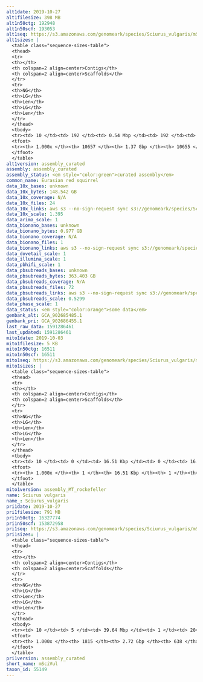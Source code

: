 ```yaml
---
alt1date: 2019-10-27
alt1filesize: 398 MB
alt1n50ctg: 192948
alt1n50scf: 193053
alt1seq: https://s3.amazonaws.com/genomeark/species/Sciurus_vulgaris/mSciVul1/assembly_curated/mSciVul1.alt.cur.20191027.fasta.gz
alt1sizes: |
  <table class="sequence-sizes-table">
  <thead>
  <tr>
  <th></th>
  <th colspan=2 align=center>Contigs</th>
  <th colspan=2 align=center>Scaffolds</th>
  </tr>
  <tr>
  <th>NG</th>
  <th>LG</th>
  <th>Len</th>
  <th>LG</th>
  <th>Len</th>
  </tr>
  </thead>
  <tbody>
  <tr><td> 10 </td><td> 192 </td><td> 0.54 Mbp </td><td> 192 </td><td> 0.54 Mbp </td></tr>  <tr><td> 20 </td><td> 494 </td><td> 0.39 Mbp </td><td> 494 </td><td> 0.39 Mbp </td></tr>  <tr><td> 30 </td><td> 892 </td><td> 0.31 Mbp </td><td> 892 </td><td> 0.31 Mbp </td></tr>  <tr><td> 40 </td><td> 1399 </td><td> 0.24 Mbp </td><td> 1399 </td><td> 0.24 Mbp </td></tr>  <tr style="background-color:#cccccc;"><td> 50 </td><td> 2032 </td><td> 0.19 Mbp </td><td> 2032 </td><td> 0.19 Mbp </td></tr>  <tr><td> 60 </td><td> 2828 </td><td> 0.15 Mbp </td><td> 2827 </td><td> 0.15 Mbp </td></tr>  <tr><td> 70 </td><td> 3854 </td><td> 0.12 Mbp </td><td> 3853 </td><td> 0.12 Mbp </td></tr>  <tr><td> 80 </td><td> 5208 </td><td> 85.99 Kbp </td><td> 5206 </td><td> 86.00 Kbp </td></tr>  <tr><td> 90 </td><td> 7126 </td><td> 58.84 Kbp </td><td> 7124 </td><td> 58.84 Kbp </td></tr>  <tr><td> 100 </td><td> 10656 </td><td> 101  bp </td><td> 10654 </td><td> 101  bp </td></tr>  </tbody>
  <tfoot>
  <tr><th> 1.000x </th><th> 10657 </th><th> 1.37 Gbp </th><th> 10655 </th><th> 1.37 Gbp </th></tr>
  </tfoot>
  </table>
alt1version: assembly_curated
assembly: assembly_curated
assembly_status: <em style="color:green">curated assembly</em>
common_name: Eurasian red squirrel
data_10x_bases: unknown
data_10x_bytes: 148.542 GB
data_10x_coverage: N/A
data_10x_files: 24
data_10x_links: aws s3 --no-sign-request sync s3://genomeark/species/Sciurus_vulgaris/mSciVul1/genomic_data/10x/ .<br>
data_10x_scale: 1.395
data_arima_scale: 1
data_bionano_bases: unknown
data_bionano_bytes: 0.977 GB
data_bionano_coverage: N/A
data_bionano_files: 1
data_bionano_links: aws s3 --no-sign-request sync s3://genomeark/species/Sciurus_vulgaris/mSciVul1/genomic_data/bionano/ .<br>
data_dovetail_scale: 1
data_illumina_scale: 1
data_pbhifi_scale: 1
data_pbsubreads_bases: unknown
data_pbsubreads_bytes: 363.403 GB
data_pbsubreads_coverage: N/A
data_pbsubreads_files: 72
data_pbsubreads_links: aws s3 --no-sign-request sync s3://genomeark/species/Sciurus_vulgaris/mSciVul1/genomic_data/pacbio/ . --exclude "*ccs.bam*"<br>
data_pbsubreads_scale: 0.5299
data_phase_scale: 1
data_status: <em style="color:orange">some data</em>
genbank_alt: GCA_902685485.1
genbank_pri: GCA_902686455.1
last_raw_data: 1591286461
last_updated: 1591286461
mito1date: 2019-10-03
mito1filesize: 5 KB
mito1n50ctg: 16511
mito1n50scf: 16511
mito1seq: https://s3.amazonaws.com/genomeark/species/Sciurus_vulgaris/mSciVul1/assembly_MT_rockefeller/mSciVul1.MT.20191003.fasta.gz
mito1sizes: |
  <table class="sequence-sizes-table">
  <thead>
  <tr>
  <th></th>
  <th colspan=2 align=center>Contigs</th>
  <th colspan=2 align=center>Scaffolds</th>
  </tr>
  <tr>
  <th>NG</th>
  <th>LG</th>
  <th>Len</th>
  <th>LG</th>
  <th>Len</th>
  </tr>
  </thead>
  <tbody>
  <tr><td> 10 </td><td> 0 </td><td> 16.51 Kbp </td><td> 0 </td><td> 16.51 Kbp </td></tr>  <tr><td> 20 </td><td> 0 </td><td> 16.51 Kbp </td><td> 0 </td><td> 16.51 Kbp </td></tr>  <tr><td> 30 </td><td> 0 </td><td> 16.51 Kbp </td><td> 0 </td><td> 16.51 Kbp </td></tr>  <tr><td> 40 </td><td> 0 </td><td> 16.51 Kbp </td><td> 0 </td><td> 16.51 Kbp </td></tr>  <tr style="background-color:#cccccc;"><td> 50 </td><td> 0 </td><td style="background-color:#ff8888;"> 16.51 Kbp </td><td> 0 </td><td style="background-color:#ff8888;"> 16.51 Kbp </td></tr>  <tr><td> 60 </td><td> 0 </td><td> 16.51 Kbp </td><td> 0 </td><td> 16.51 Kbp </td></tr>  <tr><td> 70 </td><td> 0 </td><td> 16.51 Kbp </td><td> 0 </td><td> 16.51 Kbp </td></tr>  <tr><td> 80 </td><td> 0 </td><td> 16.51 Kbp </td><td> 0 </td><td> 16.51 Kbp </td></tr>  <tr><td> 90 </td><td> 0 </td><td> 16.51 Kbp </td><td> 0 </td><td> 16.51 Kbp </td></tr>  <tr><td> 100 </td><td> 0 </td><td> 16.51 Kbp </td><td> 0 </td><td> 16.51 Kbp </td></tr>  </tbody>
  <tfoot>
  <tr><th> 1.000x </th><th> 1 </th><th> 16.51 Kbp </th><th> 1 </th><th> 16.51 Kbp </th></tr>
  </tfoot>
  </table>
mito1version: assembly_MT_rockefeller
name: Sciurus vulgaris
name_: Sciurus_vulgaris
pri1date: 2019-10-27
pri1filesize: 791 MB
pri1n50ctg: 16327774
pri1n50scf: 153872958
pri1seq: https://s3.amazonaws.com/genomeark/species/Sciurus_vulgaris/mSciVul1/assembly_curated/mSciVul1.pri.cur.20191027.fasta.gz
pri1sizes: |
  <table class="sequence-sizes-table">
  <thead>
  <tr>
  <th></th>
  <th colspan=2 align=center>Contigs</th>
  <th colspan=2 align=center>Scaffolds</th>
  </tr>
  <tr>
  <th>NG</th>
  <th>LG</th>
  <th>Len</th>
  <th>LG</th>
  <th>Len</th>
  </tr>
  </thead>
  <tbody>
  <tr><td> 10 </td><td> 5 </td><td> 39.64 Mbp </td><td> 1 </td><td> 204.37 Mbp </td></tr>  <tr><td> 20 </td><td> 13 </td><td> 31.67 Mbp </td><td> 2 </td><td> 189.66 Mbp </td></tr>  <tr><td> 30 </td><td> 23 </td><td> 24.28 Mbp </td><td> 4 </td><td> 181.67 Mbp </td></tr>  <tr><td> 40 </td><td> 35 </td><td> 20.26 Mbp </td><td> 6 </td><td> 162.82 Mbp </td></tr>  <tr style="background-color:#cccccc;"><td> 50 </td><td> 50 </td><td style="background-color:#88ff88;"> 16.33 Mbp </td><td> 7 </td><td style="background-color:#88ff88;"> 153.87 Mbp </td></tr>  <tr><td> 60 </td><td> 68 </td><td> 13.09 Mbp </td><td> 9 </td><td> 145.29 Mbp </td></tr>  <tr><td> 70 </td><td> 93 </td><td> 8.73 Mbp </td><td> 11 </td><td> 132.26 Mbp </td></tr>  <tr><td> 80 </td><td> 134 </td><td> 4.83 Mbp </td><td> 14 </td><td> 99.24 Mbp </td></tr>  <tr><td> 90 </td><td> 233 </td><td> 1.55 Mbp </td><td> 18 </td><td> 41.58 Mbp </td></tr>  <tr><td> 100 </td><td> 1814 </td><td> 1  bp </td><td> 637 </td><td> 659  bp </td></tr>  </tbody>
  <tfoot>
  <tr><th> 1.000x </th><th> 1815 </th><th> 2.72 Gbp </th><th> 638 </th><th> 2.88 Gbp </th></tr>
  </tfoot>
  </table>
pri1version: assembly_curated
short_name: mSciVul
taxon_id: 55149
---
```

